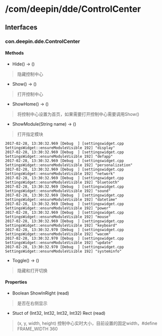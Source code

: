 # /com/deepin/dde/ControlCenter
## Interfaces
### con.deepin.dde.ControlCenter
#### Methods

- Hide() -> ()
> 隐藏控制中心

- Show() -> ()
> 打开控制中心

- ShowHome() -> ()
> 将控制中心设置为首页，如果需要打开控制中心需要调用Show()

- ShowModule(String name) -> ()
> 打开指定模块
```
2017-02-28, 13:30:32.969 [Debug  ] [settingswidget.cpp   SettingsWidget::ensureModuleVisible 192] "display"
2017-02-28, 13:30:32.969 [Debug  ] [settingswidget.cpp   SettingsWidget::ensureModuleVisible 192] "defapp"
2017-02-28, 13:30:32.969 [Debug  ] [settingswidget.cpp   SettingsWidget::ensureModuleVisible 192] "personalization"
2017-02-28, 13:30:32.969 [Debug  ] [settingswidget.cpp   SettingsWidget::ensureModuleVisible 192] "network"
2017-02-28, 13:30:32.969 [Debug  ] [settingswidget.cpp   SettingsWidget::ensureModuleVisible 192] "bluetooth"
2017-02-28, 13:30:32.969 [Debug  ] [settingswidget.cpp   SettingsWidget::ensureModuleVisible 192] "sound"
2017-02-28, 13:30:32.969 [Debug  ] [settingswidget.cpp   SettingsWidget::ensureModuleVisible 192] "datetime"
2017-02-28, 13:30:32.969 [Debug  ] [settingswidget.cpp   SettingsWidget::ensureModuleVisible 192] "power"
2017-02-28, 13:30:32.969 [Debug  ] [settingswidget.cpp   SettingsWidget::ensureModuleVisible 192] "mouse"
2017-02-28, 13:30:32.969 [Debug  ] [settingswidget.cpp   SettingsWidget::ensureModuleVisible 192] "keyboard"
2017-02-28, 13:30:32.970 [Debug  ] [settingswidget.cpp   SettingsWidget::ensureModuleVisible 192] "wacom"
2017-02-28, 13:30:32.970 [Debug  ] [settingswidget.cpp   SettingsWidget::ensureModuleVisible 192] "update"
2017-02-28, 13:30:32.970 [Debug  ] [settingswidget.cpp   SettingsWidget::ensureModuleVisible 192] "systeminfo"
```

- Toggle() -> ()
> 隐藏和打开切换

#### Properties

- Boolean ShowInRight (read)
> 是否在右侧显示

- Stuct of (Int32, Int32, Int32, Int32) Rect (read)
> (x, y, width, height) 控制中心实时大小，目前设置的固定width，#define FRAME_WIDTH 360
